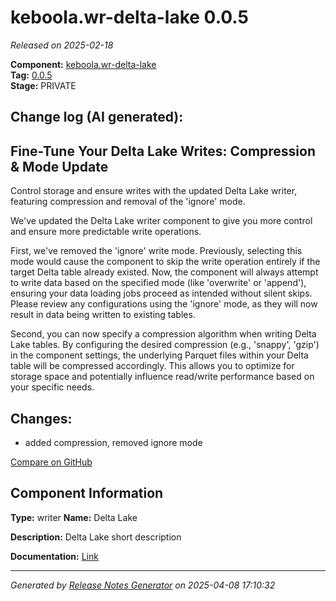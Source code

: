 #  keboola.wr-delta-lake 0.0.5

_Released on 2025-02-18_

**Component:** [keboola.wr-delta-lake](https://github.com/keboola/component-delta-lake)  
**Tag:** [0.0.5](https://github.com/keboola/component-delta-lake/releases/tag/0.0.5)  
**Stage:** PRIVATE


## Change log (AI generated):
## Fine-Tune Your Delta Lake Writes: Compression & Mode Update
Control storage and ensure writes with the updated Delta Lake writer, featuring compression and removal of the 'ignore' mode.

We've updated the Delta Lake writer component to give you more control and ensure more predictable write operations.

First, we've removed the 'ignore' write mode. Previously, selecting this mode would cause the component to skip the write operation entirely if the target Delta table already existed. Now, the component will always attempt to write data based on the specified mode (like 'overwrite' or 'append'), ensuring your data loading jobs proceed as intended without silent skips. Please review any configurations using the 'ignore' mode, as they will now result in data being written to existing tables.

Second, you can now specify a compression algorithm when writing Delta Lake tables. By configuring the desired compression (e.g., 'snappy', 'gzip') in the component settings, the underlying Parquet files within your Delta table will be compressed accordingly. This allows you to optimize for storage space and potentially influence read/write performance based on your specific needs.



## Changes:



- added compression, removed ignore mode 



[Compare on GitHub](https://github.com/keboola/component-delta-lake/compare/0.0.4...0.0.5)



## Component Information
**Type:** writer
**Name:** Delta Lake

**Description:** Delta Lake short description


**Documentation:** [Link](https://github.com/keboola/component-delta-lake.git/blob/master/README.md)



---
_Generated by [Release Notes Generator](https://github.com/keboola/release-notes-generator)
on 2025-04-08 17:10:32_